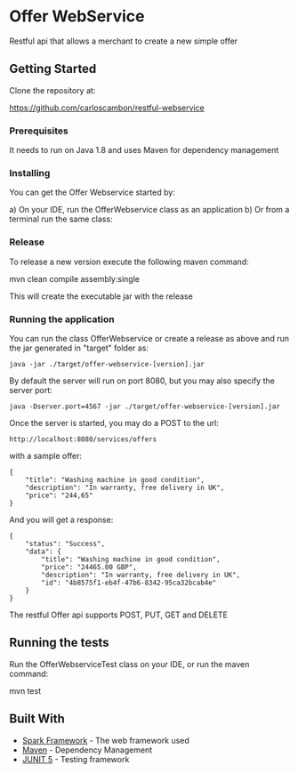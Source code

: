 # Offer WebService

Restful api that allows a merchant to create a new simple offer

## Getting Started

Clone the repository at:

https://github.com/carloscambon/restful-webservice

### Prerequisites

It needs to run on Java 1.8 and uses Maven for dependency management

### Installing

You can get the Offer Webservice started by:

   a) On your IDE, run the OfferWebservice class as an application
   b) Or from a terminal run the same class:

### Release

To release a new version execute the following maven command:

mvn clean compile assembly:single

This will create the executable jar with the release

### Running the application
 
 You can run the class OfferWebservice or create a release as above and run the jar generated in "target" folder as:
  ```
 java -jar ./target/offer-webservice-[version].jar 
  ```
 By default the server will run on port 8080, but you may also specify the server port:
  ```
 java -Dserver.port=4567 -jar ./target/offer-webservice-[version].jar 
  ```
 Once the server is started, you may do a POST to the url:
  ```
 http://localhost:8080/services/offers
  ```
 with a sample offer:
 
 ```
 {
     "title": "Washing machine in good condition",
     "description": "In warranty, free delivery in UK",
     "price": "244,65"
 }
 ```
 
 And you will get a response:
 ```
 {
     "status": "Success",
     "data": {
         "title": "Washing machine in good condition",
         "price": "24465.00 GBP",
         "description": "In warranty, free delivery in UK",
         "id": "4b8575f1-eb4f-47b6-8342-95ca32bcab4e"
     }
 }
 ```
 
 The restful Offer api supports POST, PUT, GET and DELETE

## Running the tests

Run the OfferWebserviceTest class on your IDE, or run the maven command:

mvn test

## Built With

* [Spark Framework](http://sparkjava.com/documentation) - The web framework used
* [Maven](https://maven.apache.org/) - Dependency Management
* [JUNIT 5](http://junit.org/junit5/) - Testing framework
